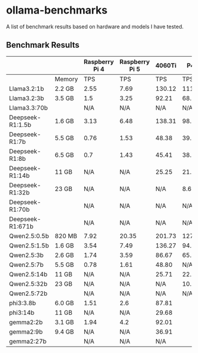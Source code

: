 # ollama-benchmarks
A list of benchmark results based on hardware and models I have tested.

## Benchmark Results
| | | Raspberry Pi 4 | Raspberry Pi 5 | 4060Ti | P40
| ---------------- | ------ | ---- | ----- | -- | -- |
|                  | Memory | TPS  | TPS   | TPS    | TPS
| Llama3.2:1b      | 2.2 GB | 2.55 | 7.69  | 130.12 | 111.72
| Llama3.2:3b      | 3.5 GB | 1.5  | 3.25  | 92.21  | 68.60 
| Llama3.3:70b     |        | N/A  | N/A   | N/A    | N/A
| Deepseek-R1:1.5b | 1.6 GB | 3.13 | 6.48  | 138.31 | 98.51
| Deepseek-R1:7b   | 5.5 GB | 0.76 | 1.53  | 48.38  | 39.27
| Deepseek-R1:8b   | 6.5 GB | 0.7  | 1.43  | 45.41  | 38.06
| Deepseek-R1:14b  | 11 GB  | N/A  | N/A   | 25.25  | 21.12
| Deepseek-R1:32b  | 23 GB  | N/A  | N/A   | N/A    | 8.62
| Deepseek-R1:70b  |        | N/A  | N/A   | N/A    | N/A
| Deepseek-R1:671b |        | N/A  | N/A   | N/A    | N/A
| Qwen2.5:0.5b     | 820 MB | 7.92 | 20.35 | 201.73 | 127.44
| Qwen2.5:1.5b     | 1.6 GB | 3.54 | 7.49  | 136.27 | 94.64 
| Qwen2.5:3b       | 2.6 GB | 1.74 | 3.59  | 86.67  | 65.41
| Qwen2.5:7b       | 5.5 GB | 0.78 | 1.61  | 48.80  | N/A
| Qwen2.5:14b      | 11 GB  | N/A  | N/A   | 25.71  | 22.25
| Qwen2.5:32b      | 23 GB  | N/A  | N/A   | N/A    | 10.94
| Qwen2.5:72b      |        | N/A  | N/A   | N/A    | N/A
| phi3:3.8b        | 6.0 GB | 1.51 | 2.6   | 87.81  |
| phi3:14b         | 11 GB  | N/A  | N/A   | 29.68  |
| gemma2:2b        | 3.1 GB | 1.94 | 4.2   | 92.01  |
| gemma2:9b        | 9.4 GB | N/A  | N/A   | 36.91  |
| gemma2:27b       |        | N/A  | N/A   | N/A    |
